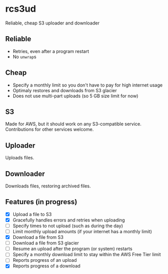 # rcs3ud
Reliable, cheap S3 uploader and downloader

## Reliable
- Retries, even after a program restart
- No `unwrap`s

## Cheap
- Specify a monthly limit so you don't have to pay for high internet usage
- Optimaly restores and downloads from S3 glacier
- Does not use multi-part uploads (so 5 GB size limit for now)

## S3
Made for AWS, but it should work on any S3-compatible service. Contributions for other services welcome.

## Uploader
Uploads files.

## Downloader
Downloads files, restoring archived files.

## Features (in progress)
- [x] Upload a file to S3
- [x] Gracefully handles errors and retries when uploading
- [ ] Specify times to not upload (such as during the day)
- [ ] Limit monthly upload amounts (if your internet has a monthly limit)
- [x] Download a file from S3
- [ ] Download a file from S3 glacier
- [ ] Resume an upload after the program (or system) restarts
- [ ] Specify a monthly download limit to stay within the AWS Free Tier limit
- [ ] Reports progress of an upload
- [x] Reports progress of a download
